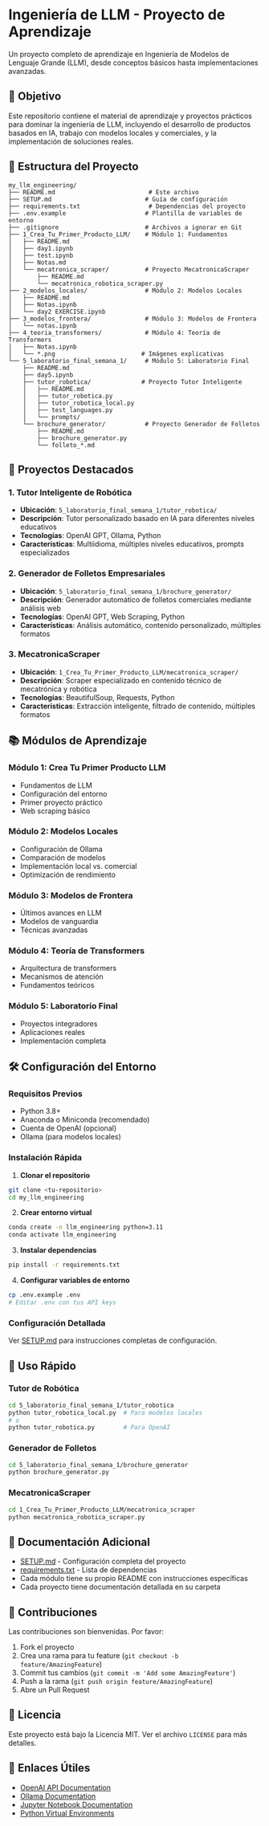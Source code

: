 # Ingeniería de LLM - Proyecto de Aprendizaje

Un proyecto completo de aprendizaje en Ingeniería de Modelos de Lenguaje Grande (LLM), desde conceptos básicos hasta implementaciones avanzadas.

## 🎯 Objetivo

Este repositorio contiene el material de aprendizaje y proyectos prácticos para dominar la ingeniería de LLM, incluyendo el desarrollo de productos basados en IA, trabajo con modelos locales y comerciales, y la implementación de soluciones reales.

## 📁 Estructura del Proyecto

```
my_llm_engineering/
├── README.md                          # Este archivo
├── SETUP.md                          # Guía de configuración
├── requirements.txt                   # Dependencias del proyecto
├── .env.example                      # Plantilla de variables de entorno
├── .gitignore                        # Archivos a ignorar en Git
├── 1_Crea_Tu_Primer_Producto_LLM/    # Módulo 1: Fundamentos
│   ├── README.md
│   ├── day1.ipynb
│   ├── test.ipynb
│   ├── Notas.md
│   └── mecatronica_scraper/          # Proyecto MecatronicaScraper
│       ├── README.md
│       └── mecatronica_robotica_scraper.py
├── 2_modelos_locales/                # Módulo 2: Modelos Locales
│   ├── README.md
│   ├── Notas.ipynb
│   └── day2 EXERCISE.ipynb
├── 3_modelos_frontera/               # Módulo 3: Modelos de Frontera
│   └── notas.ipynb
├── 4_teoria_transformers/            # Módulo 4: Teoría de Transformers
│   ├── Notas.ipynb
│   └── *.png                        # Imágenes explicativas
└── 5_laboratorio_final_semana_1/     # Módulo 5: Laboratorio Final
    ├── README.md
    ├── day5.ipynb
    ├── tutor_robotica/              # Proyecto Tutor Inteligente
    │   ├── README.md
    │   ├── tutor_robotica.py
    │   ├── tutor_robotica_local.py
    │   ├── test_languages.py
    │   └── prompts/
    └── brochure_generator/           # Proyecto Generador de Folletos
        ├── README.md
        ├── brochure_generator.py
        └── folleto_*.md
```

## 🚀 Proyectos Destacados

### 1. Tutor Inteligente de Robótica
- **Ubicación**: `5_laboratorio_final_semana_1/tutor_robotica/`
- **Descripción**: Tutor personalizado basado en IA para diferentes niveles educativos
- **Tecnologías**: OpenAI GPT, Ollama, Python
- **Características**: Multiidioma, múltiples niveles educativos, prompts especializados

### 2. Generador de Folletos Empresariales
- **Ubicación**: `5_laboratorio_final_semana_1/brochure_generator/`
- **Descripción**: Generador automático de folletos comerciales mediante análisis web
- **Tecnologías**: OpenAI GPT, Web Scraping, Python
- **Características**: Análisis automático, contenido personalizado, múltiples formatos

### 3. MecatronicaScraper
- **Ubicación**: `1_Crea_Tu_Primer_Producto_LLM/mecatronica_scraper/`
- **Descripción**: Scraper especializado en contenido técnico de mecatrónica y robótica
- **Tecnologías**: BeautifulSoup, Requests, Python
- **Características**: Extracción inteligente, filtrado de contenido, múltiples formatos

## 📚 Módulos de Aprendizaje

### Módulo 1: Crea Tu Primer Producto LLM
- Fundamentos de LLM
- Configuración del entorno
- Primer proyecto práctico
- Web scraping básico

### Módulo 2: Modelos Locales
- Configuración de Ollama
- Comparación de modelos
- Implementación local vs. comercial
- Optimización de rendimiento

### Módulo 3: Modelos de Frontera
- Últimos avances en LLM
- Modelos de vanguardia
- Técnicas avanzadas

### Módulo 4: Teoría de Transformers
- Arquitectura de transformers
- Mecanismos de atención
- Fundamentos teóricos

### Módulo 5: Laboratorio Final
- Proyectos integradores
- Aplicaciones reales
- Implementación completa

## 🛠️ Configuración del Entorno

### Requisitos Previos
- Python 3.8+
- Anaconda o Miniconda (recomendado)
- Cuenta de OpenAI (opcional)
- Ollama (para modelos locales)

### Instalación Rápida

1. **Clonar el repositorio**
```bash
git clone <tu-repositorio>
cd my_llm_engineering
```

2. **Crear entorno virtual**
```bash
conda create -n llm_engineering python=3.11
conda activate llm_engineering
```

3. **Instalar dependencias**
```bash
pip install -r requirements.txt
```

4. **Configurar variables de entorno**
```bash
cp .env.example .env
# Editar .env con tus API keys
```

### Configuración Detallada
Ver [SETUP.md](SETUP.md) para instrucciones completas de configuración.

## 🚀 Uso Rápido

### Tutor de Robótica
```bash
cd 5_laboratorio_final_semana_1/tutor_robotica
python tutor_robotica_local.py  # Para modelos locales
# o
python tutor_robotica.py        # Para OpenAI
```

### Generador de Folletos
```bash
cd 5_laboratorio_final_semana_1/brochure_generator
python brochure_generator.py
```

### MecatronicaScraper
```bash
cd 1_Crea_Tu_Primer_Producto_LLM/mecatronica_scraper
python mecatronica_robotica_scraper.py
```

## 📖 Documentación Adicional

- [SETUP.md](SETUP.md) - Configuración completa del proyecto
- [requirements.txt](requirements.txt) - Lista de dependencias
- Cada módulo tiene su propio README con instrucciones específicas
- Cada proyecto tiene documentación detallada en su carpeta

## 🤝 Contribuciones

Las contribuciones son bienvenidas. Por favor:

1. Fork el proyecto
2. Crea una rama para tu feature (`git checkout -b feature/AmazingFeature`)
3. Commit tus cambios (`git commit -m 'Add some AmazingFeature'`)
4. Push a la rama (`git push origin feature/AmazingFeature`)
5. Abre un Pull Request

## 📄 Licencia

Este proyecto está bajo la Licencia MIT. Ver el archivo `LICENSE` para más detalles.

## 🔗 Enlaces Útiles

- [OpenAI API Documentation](https://platform.openai.com/docs)
- [Ollama Documentation](https://ollama.ai/docs)
- [Jupyter Notebook Documentation](https://jupyter-notebook.readthedocs.io/)
- [Python Virtual Environments](https://docs.python.org/3/tutorial/venv.html)
